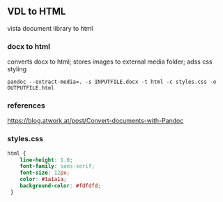 ## VDL to HTML
vista document library to html




### docx to html
converts docx to html; stores images to external media folder; adss css styling
```
pandoc --extract-media=. -s INPUTFILE.docx -t html -c styles.css -o OUTPUTFILE.html
```


### references
https://blog.atwork.at/post/Convert-documents-with-Pandoc


### styles.css
```css
html {
    line-height: 1.0;
    font-family: sans-serif;
    font-size: 12px;
    color: #1a1a1a;
    background-color: #fdfdfd;
 }
```
